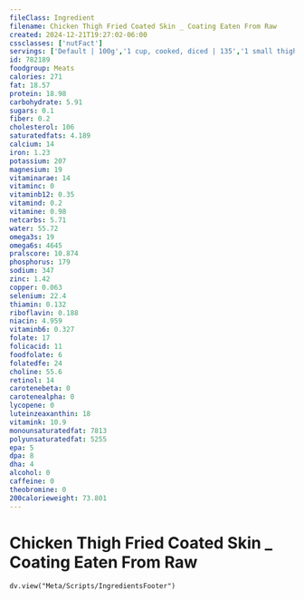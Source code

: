```yaml
---
fileClass: Ingredient
filename: Chicken Thigh Fried Coated Skin _ Coating Eaten From Raw
created: 2024-12-21T19:27:02-06:00
cssclasses: ['nutFact']
servings: ['Default | 100g','1 cup, cooked, diced | 135','1 small thigh | 100','1 medium thigh | 110','1 large thigh | 140','1 oz, cooked | 28']
id: 782189
foodgroup: Meats
calories: 271
fat: 18.57
protein: 18.98
carbohydrate: 5.91
sugars: 0.1
fiber: 0.2
cholesterol: 106
saturatedfats: 4.189
calcium: 14
iron: 1.23
potassium: 207
magnesium: 19
vitaminarae: 14
vitaminc: 0
vitaminb12: 0.35
vitamind: 0.2
vitamine: 0.98
netcarbs: 5.71
water: 55.72
omega3s: 19
omega6s: 4645
pralscore: 10.874
phosphorus: 179
sodium: 347
zinc: 1.42
copper: 0.063
selenium: 22.4
thiamin: 0.132
riboflavin: 0.188
niacin: 4.959
vitaminb6: 0.327
folate: 17
folicacid: 11
foodfolate: 6
folatedfe: 24
choline: 55.6
retinol: 14
carotenebeta: 0
carotenealpha: 0
lycopene: 0
luteinzeaxanthin: 18
vitamink: 10.9
monounsaturatedfat: 7813
polyunsaturatedfat: 5255
epa: 5
dpa: 8
dha: 4
alcohol: 0
caffeine: 0
theobromine: 0
200calorieweight: 73.801
---
```


# Chicken Thigh Fried Coated Skin _ Coating Eaten From Raw

```dataviewjs
dv.view("Meta/Scripts/IngredientsFooter")
```